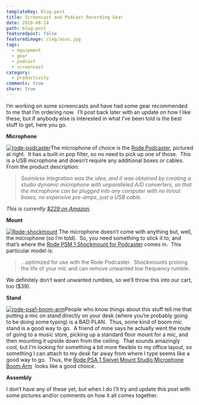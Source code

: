 ```yaml
---
templateKey: blog-post
title: Screencast and Podcast Recording Gear
date: 2010-08-14
path: blog-post
featuredpost: false
featuredimage: /img/asus.jpg
tags:
  - equipment
  - gear
  - podcast
  - screencast
category:
  - productivity
comments: true
share: true
---
```


I’m working on some screencasts and have had some gear recommended to me that I’m ordering now.  I’ll post back later with an update on how I like these, but if anybody else is interested in what I’ve been told is the best stuff to get, here you go.

**Microphone**

[![rode-podcaster](/img/rode-podcaster_3.jpg "rode-podcaster")](http://www.amazon.com/gp/product/B000JM46FY?ie=UTF8&tag=aspalliancecom&linkCode=as2&camp=1789&creative=390957&creativeASIN=B000JM46FY "Rode Podcaster USB Dynamic Microphone")The microphone of choice is the [Rode Podcaster](http://www.amazon.com/gp/product/B000JM46FY?ie=UTF8&tag=aspalliancecom&linkCode=as2&camp=1789&creative=390957&creativeASIN=B000JM46FY), pictured at right.  It has a built-in pop filter, so no need to pick up one of those.  This is a USB microphone and doesn’t require any additional boxes or cables.  From the product description:

> _Seamless integration was the idea, and it was obtained by creating a studio dynamic microphone with unparalleled A/D converters, so that the microphone can be plugged into any computer with no in/out boxes, no expensive pre-amps, just a USB cable._

_This is currently [$229 on Amazon](http://www.amazon.com/gp/product/B000JM46FY?ie=UTF8&tag=aspalliancecom&linkCode=as2&camp=1789&creative=390957&creativeASIN=B000JM46FY)._

**Mount**

[![Rode-shockmount](/img/Rode-shockmount_3.jpg "Rode-shockmount")](http://www.amazon.com/gp/product/B000WA8KYG?ie=UTF8&tag=aspalliancecom&linkCode=as2&camp=1789&creative=390957&creativeASIN=B000WA8KYG "Rode PSM 1 Shockmount for Podcaster") The microphone doesn’t come with anything but, well, the microphone (so I’m told).  So, you need something to stick it to, and that’s where the [Rode PSM 1 Shockmount for Podcaster](http://www.amazon.com/gp/product/B000WA8KYG?ie=UTF8&tag=aspalliancecom&linkCode=as2&camp=1789&creative=390957&creativeASIN=B000WA8KYG) comes in.  This particular model is:

> …optimized for use with the Rode Podcaster.  Shockmounts prolong the life of your mic and can remove unwanted low frequency rumble.

We definitely don’t want unwanted rumbles, so we’ll throw this into our cart, too ($39).

**Stand**

[![rode-psa1-boom-arm](/img/rode-psa1-boom-arm_3.jpg "rode-psa1-boom-arm")](http://www.amazon.com/gp/product/B001D7UYBO?ie=UTF8&tag=aspalliancecom&linkCode=as2&camp=1789&creative=390957&creativeASIN=B001D7UYBO "Rode PSA 1 Swivel Mount Studio Microphone Boom Arm")People who know things about this stuff tell me that putting a mic on stand directly on your desk (where you’re probably going to be doing some typing) is a BAD PLAN.  Thus, some kind of boom mic stand is a good way to go.  A friend of mine says he actually went the route of going to a music store, picking up a standard floor mount for a mic, and then mounting it upside down from the ceiling.  That sounds amazingly cool, but I’m looking for something a bit more flexible to my office layout, so something I can attach to my desk far away from where I type seems like a good way to go.  Thus, the [Rode PSA 1 Swivel Mount Studio Microphone Boom Arm](http://www.amazon.com/gp/product/B001D7UYBO?ie=UTF8&tag=aspalliancecom&linkCode=as2&camp=1789&creative=390957&creativeASIN=B001D7UYBO)  looks like a good choice.

**Assembly**

I don’t have any of these yet, but when I do I’ll try and update this post with some pictures and/or comments on how it all comes together.
